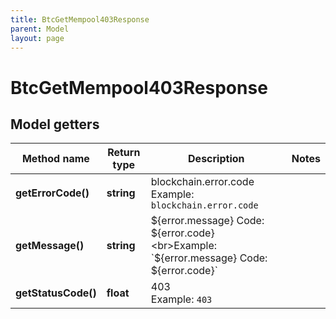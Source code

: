 ```yaml
---
title: BtcGetMempool403Response
parent: Model
layout: page
---
```


# BtcGetMempool403Response

## Model getters

Method name | Return type | Description | Notes
------------ | ------------- | ------------- | -------------
**getErrorCode()** | **string** | blockchain.error.code <br>Example: `blockchain.error.code` |
**getMessage()** | **string** | ${error.message} Code: ${error.code} <br>Example: `${error.message} Code: ${error.code}` |
**getStatusCode()** | **float** | 403 <br>Example: `403` |

